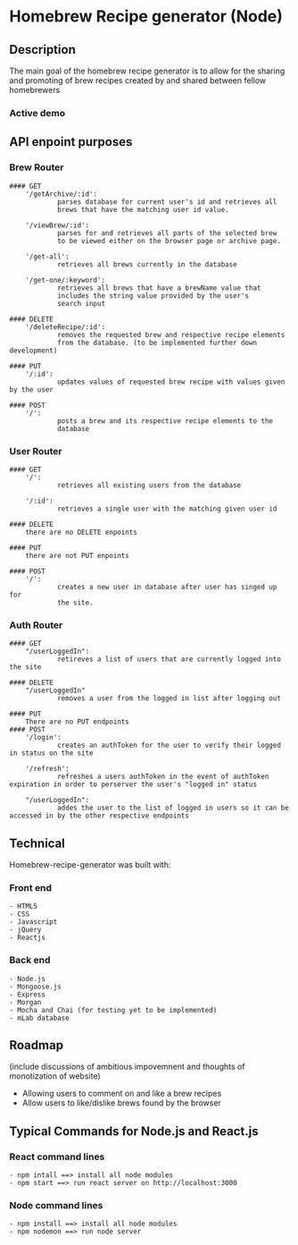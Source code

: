 # Homebrew Recipe generator (Node)

## Description
The main goal of the homebrew recipe generator is to allow for the sharing
and promoting of brew recipes created by and shared between fellow
homebrewers

### Active demo

## API enpoint purposes

### Brew Router
    #### GET
        '/getArchive/:id':
                parses database for current user's id and retrieves all
                brews that have the matching user id value.
                
        '/viewBrew/:id':
                parses for and retrieves all parts of the selected brew
                to be viewed either on the browser page or archive page.
                
        '/get-all':
                retrieves all brews currently in the database
                
        '/get-one/:keyword':
                retrieves all brews that have a brewName value that
                includes the string value provided by the user's 
                search input
                
    #### DELETE
        '/deleteRecipe/:id':
                removes the requested brew and respective recipe elements
                from the database. (to be implemented further down development)
                
    #### PUT
        '/:id':
                updates values of requested brew recipe with values given by the user
                
    #### POST
        '/':
                posts a brew and its respective recipe elements to the 
                database
                
### User Router
    #### GET
        '/':
                retrieves all existing users from the database 
                
        '/:id':
                retrieves a single user with the matching given user id
                
    #### DELETE
        there are no DELETE enpoints
        
    #### PUT
        there are not PUT enpoints
        
    #### POST
        '/':
                creates a new user in database after user has singed up for
                the site.
                
### Auth Router
    #### GET
        "/userLoggedIn":
                retireves a list of users that are currently logged into the site
                
    #### DELETE
        "/userLoggedIn"
                removes a user from the logged in list after logging out
                
    #### PUT
        There are no PUT endpoints
    #### POST
        '/login':
                creates an authToken for the user to verify their logged in status on the site
                
        '/refresh':
                refreshes a users authToken in the event of authToken expiration in order to perserver the user's "logged in" status
                
        "/userLoggedIn":
                addes the user to the list of logged in users so it can be accessed in by the other respective endpoints
                
## Technical
Homebrew-recipe-generator was built with:

### Front end
    - HTML5
    - CSS
    - Javascript
    - jQuery
    - Reactjs
    
### Back end
    - Node.js
    - Mongoose.js
    - Express
    - Morgan
    - Mocha and Chai (for testing yet to be implemented)
    - mLab database
    
## Roadmap
(include discussions of ambitious impovemnent and thoughts of monotization of website)
- Allowing users to comment on and like a brew recipes
- Allow users to like/dislike brews found by the browser

## Typical Commands for Node.js and React.js
### React command lines
    - npm intall ==> install all node modules
    - npm start ==> run react server on http://localhost:3000
    
### Node command lines
    - npm install ==> install all node modules
    - npm nodemon ==> run node server